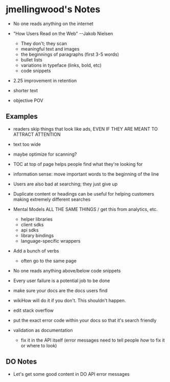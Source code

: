 # jmellingwood's Notes

* No one reads anything on the internet
* "How Users Read on the Web" --Jakob Nielsen
    * They don't; they scan
    * meaningful text and images
    * the beginnings of paragraphs (first 3-5 words)
    * bullet lists
    * variations in typeface (links, bold, etc)
    * code snippets

* 2.25 improvement in retention
* shorter text
* objective POV

## Examples

* readers skip things that look like ads, EVEN IF THEY ARE MEANT TO ATTRACT ATTENTION
* text too wide
* maybe optimize for scanning?
* TOC at top of page helps people find what they're looking for
* information sense: move important words to the beginning of the line


* Users are also bad at searching; they just give up
* Duplicate content or headings can be useful for helping customers making extremely different searches
* Mental Models ALL THE SAME THINGS / get this from analytics, etc.
    * helper libraries
    * client sdks
    * api sdks
    * library bindings
    * language-specific wrappers

* Add a bunch of verbs
    * often go to the same page

* No one reads anything above/below code snippets
* Every user failure is a potential job to be done
* make sure your docs are the docs users find
* wikiHow will do it if you don't.  This shouldn't happen.

* edit stack overflow
* put the exact error code within your docs so that it's search friendly

* validation as documentation
    * fix it in the API itself (error messages need to tell people *how* to fix it or where to look)

## DO Notes

* Let's get some good content in DO API error messages


